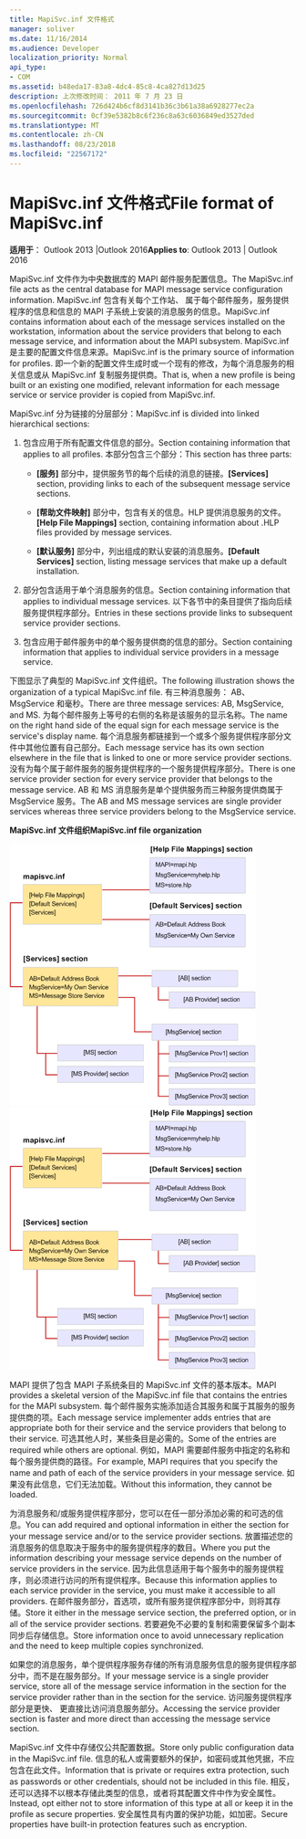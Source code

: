 ```yaml
---
title: MapiSvc.inf 文件格式
manager: soliver
ms.date: 11/16/2014
ms.audience: Developer
localization_priority: Normal
api_type:
- COM
ms.assetid: b48eda17-83a8-4dc4-85c8-4ca827d13d25
description: 上次修改时间： 2011 年 7 月 23 日
ms.openlocfilehash: 726d424b6cf8d3141b36c3b61a38a6928277ec2a
ms.sourcegitcommit: 0cf39e5382b8c6f236c8a63c6036849ed3527ded
ms.translationtype: MT
ms.contentlocale: zh-CN
ms.lasthandoff: 08/23/2018
ms.locfileid: "22567172"
---
```

# <a name="file-format-of-mapisvcinf"></a><span data-ttu-id="1aedc-103">MapiSvc.inf 文件格式</span><span class="sxs-lookup"><span data-stu-id="1aedc-103">File format of MapiSvc.inf</span></span>

<span data-ttu-id="1aedc-104">**适用于**： Outlook 2013 |Outlook 2016</span><span class="sxs-lookup"><span data-stu-id="1aedc-104">**Applies to**: Outlook 2013 | Outlook 2016</span></span> 
  
<span data-ttu-id="1aedc-105">MapiSvc.inf 文件作为中央数据库的 MAPI 邮件服务配置信息。</span><span class="sxs-lookup"><span data-stu-id="1aedc-105">The MapiSvc.inf file acts as the central database for MAPI message service configuration information.</span></span> <span data-ttu-id="1aedc-106">MapiSvc.inf 包含有关每个工作站、 属于每个邮件服务，服务提供程序的信息和信息的 MAPI 子系统上安装的消息服务的信息。</span><span class="sxs-lookup"><span data-stu-id="1aedc-106">MapiSvc.inf contains information about each of the message services installed on the workstation, information about the service providers that belong to each message service, and information about the MAPI subsystem.</span></span> <span data-ttu-id="1aedc-107">MapiSvc.inf 是主要的配置文件信息来源。</span><span class="sxs-lookup"><span data-stu-id="1aedc-107">MapiSvc.inf is the primary source of information for profiles.</span></span> <span data-ttu-id="1aedc-108">即一个新的配置文件生成时或一个现有的修改，为每个消息服务的相关信息或从 MapiSvc.inf 复制服务提供商。</span><span class="sxs-lookup"><span data-stu-id="1aedc-108">That is, when a new profile is being built or an existing one modified, relevant information for each message service or service provider is copied from MapiSvc.inf.</span></span> 
  
<span data-ttu-id="1aedc-109">MapiSvc.inf 分为链接的分层部分：</span><span class="sxs-lookup"><span data-stu-id="1aedc-109">MapiSvc.inf is divided into linked hierarchical sections:</span></span>
  
1. <span data-ttu-id="1aedc-110">包含应用于所有配置文件信息的部分。</span><span class="sxs-lookup"><span data-stu-id="1aedc-110">Section containing information that applies to all profiles.</span></span> <span data-ttu-id="1aedc-111">本部分包含三个部分：</span><span class="sxs-lookup"><span data-stu-id="1aedc-111">This section has three parts:</span></span>
    
   - <span data-ttu-id="1aedc-112">**[服务]** 部分中，提供服务节的每个后续的消息的链接。</span><span class="sxs-lookup"><span data-stu-id="1aedc-112">**[Services]** section, providing links to each of the subsequent message service sections.</span></span> 
    
   - <span data-ttu-id="1aedc-113">**[帮助文件映射]** 部分中，包含有关的信息。HLP 提供消息服务的文件。</span><span class="sxs-lookup"><span data-stu-id="1aedc-113">**[Help File Mappings]** section, containing information about .HLP files provided by message services.</span></span> 
    
   - <span data-ttu-id="1aedc-114">**[默认服务]** 部分中，列出组成的默认安装的消息服务。</span><span class="sxs-lookup"><span data-stu-id="1aedc-114">**[Default Services]** section, listing message services that make up a default installation.</span></span> 
    
2. <span data-ttu-id="1aedc-115">部分包含适用于单个消息服务的信息。</span><span class="sxs-lookup"><span data-stu-id="1aedc-115">Section containing information that applies to individual message services.</span></span> <span data-ttu-id="1aedc-116">以下各节中的条目提供了指向后续服务提供程序部分。</span><span class="sxs-lookup"><span data-stu-id="1aedc-116">Entries in these sections provide links to subsequent service provider sections.</span></span>
    
3. <span data-ttu-id="1aedc-117">包含应用于邮件服务中的单个服务提供商的信息的部分。</span><span class="sxs-lookup"><span data-stu-id="1aedc-117">Section containing information that applies to individual service providers in a message service.</span></span>
    
<span data-ttu-id="1aedc-118">下图显示了典型的 MapiSvc.inf 文件组织。</span><span class="sxs-lookup"><span data-stu-id="1aedc-118">The following illustration shows the organization of a typical MapiSvc.inf file.</span></span> <span data-ttu-id="1aedc-119">有三种消息服务： AB、 MsgService 和毫秒。</span><span class="sxs-lookup"><span data-stu-id="1aedc-119">There are three message services: AB, MsgService, and MS.</span></span> <span data-ttu-id="1aedc-120">为每个邮件服务上等号的右侧的名称是该服务的显示名称。</span><span class="sxs-lookup"><span data-stu-id="1aedc-120">The name on the right hand side of the equal sign for each message service is the service's display name.</span></span> <span data-ttu-id="1aedc-121">每个消息服务都链接到一个或多个服务提供程序部分文件中其他位置有自己部分。</span><span class="sxs-lookup"><span data-stu-id="1aedc-121">Each message service has its own section elsewhere in the file that is linked to one or more service provider sections.</span></span> <span data-ttu-id="1aedc-122">没有为每个属于邮件服务的服务提供程序的一个服务提供程序部分。</span><span class="sxs-lookup"><span data-stu-id="1aedc-122">There is one service provider section for every service provider that belongs to the message service.</span></span> <span data-ttu-id="1aedc-123">AB 和 MS 消息服务是单个提供服务而三种服务提供商属于 MsgService 服务。</span><span class="sxs-lookup"><span data-stu-id="1aedc-123">The AB and MS message services are single provider services whereas three service providers belong to the MsgService service.</span></span>
  
<span data-ttu-id="1aedc-124">**MapiSvc.inf 文件组织**</span><span class="sxs-lookup"><span data-stu-id="1aedc-124">**MapiSvc.inf file organization**</span></span>
  
<span data-ttu-id="1aedc-125">![MapiSvc.inf 文件组织](media/amapi_30.gif "MapiSvc.inf 文件组织")</span><span class="sxs-lookup"><span data-stu-id="1aedc-125">![MapiSvc.inf file organization](media/amapi_30.gif "MapiSvc.inf file organization")</span></span>
  
<span data-ttu-id="1aedc-126">MAPI 提供了包含 MAPI 子系统条目的 MapiSvc.inf 文件的基本版本。</span><span class="sxs-lookup"><span data-stu-id="1aedc-126">MAPI provides a skeletal version of the MapiSvc.inf file that contains the entries for the MAPI subsystem.</span></span> <span data-ttu-id="1aedc-127">每个邮件服务实施添加适合其服务和属于其服务的服务提供商的项。</span><span class="sxs-lookup"><span data-stu-id="1aedc-127">Each message service implementer adds entries that are appropriate both for their service and the service providers that belong to their service.</span></span> <span data-ttu-id="1aedc-128">可选其他人时，某些条目是必需的。</span><span class="sxs-lookup"><span data-stu-id="1aedc-128">Some of the entries are required while others are optional.</span></span> <span data-ttu-id="1aedc-129">例如，MAPI 需要邮件服务中指定的名称和每个服务提供商的路径。</span><span class="sxs-lookup"><span data-stu-id="1aedc-129">For example, MAPI requires that you specify the name and path of each of the service providers in your message service.</span></span> <span data-ttu-id="1aedc-130">如果没有此信息，它们无法加载。</span><span class="sxs-lookup"><span data-stu-id="1aedc-130">Without this information, they cannot be loaded.</span></span>
  
<span data-ttu-id="1aedc-131">为消息服务和/或服务提供程序部分，您可以在任一部分添加必需的和可选的信息。</span><span class="sxs-lookup"><span data-stu-id="1aedc-131">You can add required and optional information in either the section for your message service and/or to the service provider sections.</span></span> <span data-ttu-id="1aedc-132">放置描述您的消息服务的信息取决于服务中的服务提供程序的数目。</span><span class="sxs-lookup"><span data-stu-id="1aedc-132">Where you put the information describing your message service depends on the number of service providers in the service.</span></span> <span data-ttu-id="1aedc-133">因为此信息适用于每个服务中的服务提供程序，则必须进行访问的所有提供程序。</span><span class="sxs-lookup"><span data-stu-id="1aedc-133">Because this information applies to each service provider in the service, you must make it accessible to all providers.</span></span> <span data-ttu-id="1aedc-134">在邮件服务部分，首选项，或所有服务提供程序部分中，则将其存储。</span><span class="sxs-lookup"><span data-stu-id="1aedc-134">Store it either in the message service section, the preferred option, or in all of the service provider sections.</span></span> <span data-ttu-id="1aedc-135">若要避免不必要的复制和需要保留多个副本同步后存储信息。</span><span class="sxs-lookup"><span data-stu-id="1aedc-135">Store information once to avoid unnecessary replication and the need to keep multiple copies synchronized.</span></span>
  
<span data-ttu-id="1aedc-136">如果您的消息服务，单个提供程序服务存储的所有消息服务信息的服务提供程序部分中，而不是在服务部分。</span><span class="sxs-lookup"><span data-stu-id="1aedc-136">If your message service is a single provider service, store all of the message service information in the section for the service provider rather than in the section for the service.</span></span> <span data-ttu-id="1aedc-137">访问服务提供程序部分是更快、 更直接比访问消息服务部分。</span><span class="sxs-lookup"><span data-stu-id="1aedc-137">Accessing the service provider section is faster and more direct than accessing the message service section.</span></span> 
  
<span data-ttu-id="1aedc-138">MapiSvc.inf 文件中存储仅公共配置数据。</span><span class="sxs-lookup"><span data-stu-id="1aedc-138">Store only public configuration data in the MapiSvc.inf file.</span></span> <span data-ttu-id="1aedc-139">信息的私人或需要额外的保护，如密码或其他凭据，不应包含在此文件。</span><span class="sxs-lookup"><span data-stu-id="1aedc-139">Information that is private or requires extra protection, such as passwords or other credentials, should not be included in this file.</span></span> <span data-ttu-id="1aedc-140">相反，还可以选择不以根本存储此类型的信息，或者将其配置文件中作为安全属性。</span><span class="sxs-lookup"><span data-stu-id="1aedc-140">Instead, opt either not to store information of this type at all or keep it in the profile as secure properties.</span></span> <span data-ttu-id="1aedc-141">安全属性具有内置的保护功能，如加密。</span><span class="sxs-lookup"><span data-stu-id="1aedc-141">Secure properties have built-in protection features such as encryption.</span></span>
  

